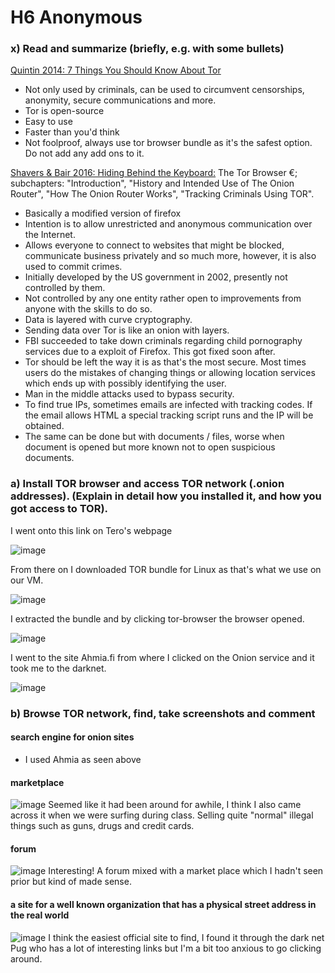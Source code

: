 # H6 Anonymous
### x) Read and summarize (briefly, e.g. with some bullets)

[Quintin 2014: 7 Things You Should Know About Tor](https://www.eff.org/deeplinks/2014/07/7-things-you-should-know-about-tor)

- Not only used by criminals, can be used to circumvent censorships, anonymity, secure communications and more.
- Tor is open-source
- Easy to use
- Faster than you'd think
- Not foolproof, always use tor browser bundle as it's the safest option. Do not add any add ons to it.


[Shavers & Bair 2016: Hiding Behind the Keyboard:](https://learning.oreilly.com/library/view/hiding-behind-the/9780128033524/XHTML/B9780128033401000021/B9780128033401000021.xhtml#s0020) The Tor Browser €; subchapters: "Introduction", "History and Intended Use of The Onion Router", "How The Onion Router Works", "Tracking Criminals Using TOR".

- Basically a modified version of firefox
- Intention is to allow unrestricted and anonymous communication over the Internet.
- Allows everyone to connect to websites that might be blocked, communicate business privately and so much more, however, it is also used to commit crimes.
- Initially developed by the US government in 2002, presently not controlled by them.
- Not controlled by any one entity rather open to improvements from anyone with the skills to do so.
- Data is layered with curve cryptography.
- Sending data over Tor is like an onion with layers.
- FBI succeeded to take down criminals regarding child pornography services due to a exploit of Firefox. This got fixed soon after.
- Tor should be left the way it is as that's the most secure. Most times users do the mistakes of changing things or allowing location services which ends up with possibly identifying the user.
- Man in the middle attacks used to bypass security.
- To find true IPs, sometimes emails are infected with tracking codes. If the email allows HTML a special tracking script runs and the IP will be obtained.
- The same can be done but with documents / files, worse when document is opened but more known not to open suspicious documents.

### a) Install TOR browser and access TOR network (.onion addresses). (Explain in detail how you installed it, and how you got access to TOR).

I went onto this link on Tero's webpage 

![image](https://github.com/Karoqnq/bite_spring2024_is/assets/112175331/9fb626d9-8469-4289-98ac-9c7cabad10c0)

From there on I downloaded TOR bundle for Linux as that's what we use on our VM.

![image](https://github.com/Karoqnq/bite_spring2024_is/assets/112175331/ada584fc-7edb-422f-8058-d23f5d75e902)

I extracted the bundle and by clicking tor-browser the browser opened.

![image](https://github.com/Karoqnq/bite_spring2024_is/assets/112175331/5d4d656e-a7e3-4e7e-8df5-2c4451f81209)

I went to the site Ahmia.fi from where I clicked on the Onion service and it took me to the darknet.

![image](https://github.com/Karoqnq/bite_spring2024_is/assets/112175331/9834a872-e4a0-4e14-9ec1-895c9a63f89f)


### b) Browse TOR network, find, take screenshots and comment

#### search engine for onion sites
- I used Ahmia as seen above


#### marketplace
![image](https://github.com/Karoqnq/bite_spring2024_is/assets/112175331/33492a40-c2e3-4378-9945-68e4551d2917)
Seemed like it had been around for awhile, I think I also came across it when we were surfing during class. Selling quite "normal" illegal things such as guns, drugs and credit cards.


#### forum
![image](https://github.com/Karoqnq/bite_spring2024_is/assets/112175331/0b4c39ed-177b-498d-a423-910493020752)
Interesting! A forum mixed with a market place which I hadn't seen prior but kind of made sense.


#### a site for a well known organization that has a physical street address in the real world
![image](https://github.com/Karoqnq/bite_spring2024_is/assets/112175331/7639bb3f-1dba-42af-bc62-37e24cb53da1)
I think the easiest official site to find, I found it through the dark net Pug who has a lot of interesting links but I'm a bit too anxious to go clicking around.

